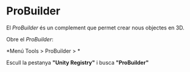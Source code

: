 # ProBuilder

El *ProBuilder* és un complement que permet crear nous objectes en 3D.



Obre el *ProBuilder*:

*Menú Tools > ProBuilder > *

Escull la pestanya **"Unity Registry"** i busca **"ProBuilder"**

